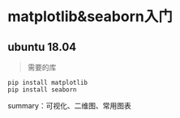 # matplotlib&seaborn入门
## ubuntu 18.04
> 需要的库

`pip install matplotlib`<br>
`pip install seaborn`

summary：可视化、二维图、常用图表

